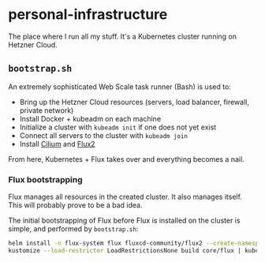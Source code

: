 # personal-infrastructure

The place where I run all my stuff. It's a Kubernetes cluster running on Hetzner Cloud.

## `bootstrap.sh`

An extremely sophisticated Web Scale task runner (Bash) is used to:

 * Bring up the Hetzner Cloud resources (servers, load balancer, firewall, private network)
 * Install Docker + kubeadm on each machine
 * Initialize a cluster with `kubeadm init` if one does not yet exist
 * Connect all servers to the cluster with `kubeadm join`
 * Install [Cilium](https://cilium.io/) and [Flux2](https://fluxcd.io)

From here, Kubernetes + Flux takes over and everything becomes a nail.

### Flux bootstrapping

Flux manages all resources in the created cluster. It also manages itself. This will probably prove to be a bad idea.

The initial bootstrapping of Flux before Flux is installed on the cluster is simple, and performed by `bootstrap.sh`:

```sh
helm install -n flux-system flux fluxcd-community/flux2 --create-namespace
kustomize --load-restrictor LoadRestrictionsNone build core/flux | kubectl apply -f-
```

